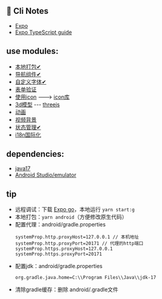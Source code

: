 <!--
 * @LastEditors: John
 * @Date: 2024-01-18 18:05:50
 * @LastEditTime: 2024-01-23 09:56:49
 * @Author: John
-->
## 📝 Cli Notes
- [Expo](https://docs.expo.dev/)
- [Expo TypeScript guide](https://docs.expo.dev/versions/latest/guides/typescript/)

## use modules:
- [本地打包✔](https://github.com/expo/examples/tree/master/with-dev-client)
- [导航组件✔](https://github.com/expo/examples/tree/master/navigation)
- [自定义字体✔](https://github.com/expo/examples/tree/master/with-custom-font)
- [表单验证](https://github.com/expo/examples/tree/master/with-formik)
- [使用icon](https://github.com/expo/examples/tree/master/with-icons) ---> [icon库](https://icons.expo.fyi/Index)
- [3d模型](https://github.com/expo/examples/tree/master/with-react-three-fiber) --- [threejs](https://github.com/expo/examples/tree/master/with-three)
- [动画](https://github.com/expo/examples/tree/master/with-reanimated)
- [视频背景](https://github.com/expo/examples/tree/master/with-video-background)
- [状态管理✔](https://github.com/expo/examples/tree/master/with-zustand)
- [i18n国际化](https://github.com/i18next/react-i18next/tree/master/example/v9.x.x/reactnative-expo)

## dependencies:
- [java17](https://www.oracle.com/java/technologies/downloads/#java11-windows)
- [Android Studio/emulator](https://developer.android.com/studio?hl=zh-cn)



## tip

- 远程调试：下载 [Expo go](https://expo.dev/client)，本地运行 `yarn start:g`
- 本地打包：`yarn android`（方便修改原生代码）
- 配置代理：android/gradle.properties
  ```
  systemProp.http.proxyHost=127.0.0.1 // 本机地址
  systemProp.http.proxyPort=20171 // 代理的http端口
  systemProp.https.proxyHost=127.0.0.1
  systemProp.https.proxyPort=20171
  ```
- 配置jdk：android/gradle.properties
  ```
  org.gradle.java.home=C:\\Program Files\\Java\\jdk-17
  ```
- 清除gradle缓存：删除 android/.gradle文件
